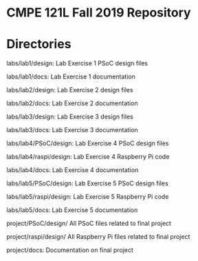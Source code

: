 # CMPE 121L Fall 2019 Repository


# Directories

labs/lab1/design: Lab Exercise 1 PSoC design files

labs/lab1/docs: Lab Exercise 1 documentation

labs/lab2/design: Lab Exercise 2 design files

labs/lab2/docs: Lab Exercise 2 documentation

labs/lab3/design: Lab Exercise 3 design files

labs/lab3/docs: Lab Exercise 3 documentation

labs/lab4/PSoC/design: Lab Exercise 4 PSoC design files

labs/lab4/raspi/design: Lab Exercise 4 Raspberry Pi code

labs/lab4/docs: Lab Exercise 4 documentation

labs/lab5/PSoC/design: Lab Exercise 5 PSoC design files

labs/lab5/raspi/design: Lab Exercise 5 Raspberry Pi code

labs/lab5/docs: Lab Exercise 5 documentation

project/PSoC/design/ All PSoC files related to final project

project/raspi/design/ All Raspberry Pi files related to final project

project/docs: Documentation on final project



